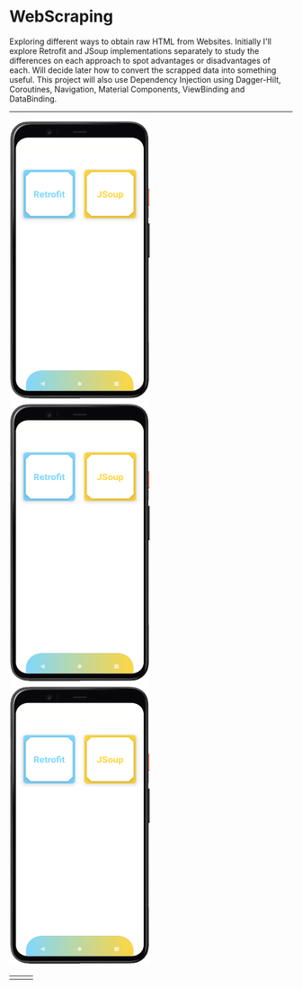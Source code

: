 # WebScraping
Exploring different ways to obtain raw HTML from Websites. Initially I'll explore Retrofit and JSoup implementations separately to study the differences on each approach to spot advantages or disadvantages of each. Will decide later how to convert the scrapped data into something useful. This project will also use Dependency Injection using Dagger-Hilt, Coroutines, Navigation, Material Components, ViewBinding and DataBinding.
<br>
<hr>

<div height="600" width="300"><img src="https://github.com/RysanekRivera/WebScraping/blob/master/webscraping_1.png" width="250" height="500"></div>
<div><img src="https://github.com/RysanekRivera/WebScraping/blob/master/webscraping_1.png" width="250" height="500"></div>
<div><img src="https://github.com/RysanekRivera/WebScraping/blob/master/webscraping_1.png" width="250" height="500"></div>
 <table>
  <tr>
  <td></td>
  <td></td>
  <td></td>
 </tr>
  </table>
  

